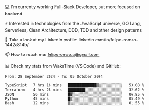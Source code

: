 💻 I'm currently working Full-Stack Developer, but more focused on backend

⚡ Interested in technologies from the JavaScript universe, GO Lang, Serverless, Clean Architecture, DDD, TDD and other design patterns

👥 Take a look at my LinkedIn profile: linkedin.com/in/felipe-romao-1442a814b/

📫 How to reach me: feliperomao.a@gmail.com

📊 Check my stats from WakaTime (VS Code) and GitHub:

<!--START_SECTION:waka-->

```txt
From: 28 September 2024 - To: 05 October 2024

TypeScript   7 hrs 16 mins   █████████████▒░░░░░░░░░░░   53.08 %
Terraform    4 hrs 28 mins   ████████░░░░░░░░░░░░░░░░░   32.62 %
JSON         56 mins         █▓░░░░░░░░░░░░░░░░░░░░░░░   06.85 %
Python       45 mins         █▒░░░░░░░░░░░░░░░░░░░░░░░   05.49 %
Bash         12 mins         ▒░░░░░░░░░░░░░░░░░░░░░░░░   01.55 %
```

<!--END_SECTION:waka-->
